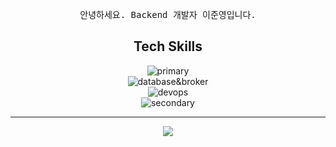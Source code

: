 <div align="center">
  
  <!--![header](https://capsule-render.vercel.app/api?type=waving&color=0:EEEEEE,100:99ccff&text=Lee%20Joon%20Yeong👋&animation=twinkling&fontSize=40&fontAlign=50&fontAlignY=30&height=150&desc=Back-end%20Engineer&descAlign=60&descAlignY=50)-->
  <pre>안녕하세요. Backend 개발자 이준영입니다.</pre>
  
  ## Tech Skills
  
  <img src="https://skillicons.dev/icons?i=java,kotlin,spring" alt="primary"/><br> <!-- kotlin -->
  <img src="https://skillicons.dev/icons?i=mysql,postgresql,mongodb,redis,rabbitmq,kafka" alt="database&broker"/><br> <!-- kafka -->
  <img src="https://skillicons.dev/icons?i=kubernetes,docker,jenkins,aws,prometheus,grafana,elasticsearch" alt="devops"/><br>
  <img src="https://skillicons.dev/icons?i=javascript,typescript,nodejs,express,next,react,figma" alt="secondary"/><br>
  
  ---
  
  <img src="https://img.shields.io/badge/-000000?style=round-square&logo=apple&logoColor=white">
  
  <!--[![trophy](https://github-profile-trophy.vercel.app/?username=given02&row=1&column=6)](https://github.com/ryo-ma/github-profile-trophy)-->
  <!--[![Solved.ac Profile](http://mazassumnida.wtf/api/generate_badge?boj=given02)](https://solved.ac/profile/given02)-->
  <!--![footer](https://capsule-render.vercel.app/api?type=waving&color=color=0:EEEEEE,100:99ccff&height=100&section=footer)-->

</div>
